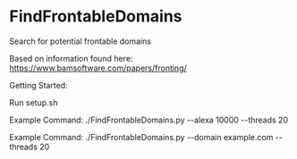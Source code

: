 # FindFrontableDomains
Search for potential frontable domains

Based on information found here: https://www.bamsoftware.com/papers/fronting/

Getting Started:

Run setup.sh

Example Command: ./FindFrontableDomains.py --alexa 10000 --threads 20

Example Command: ./FindFrontableDomains.py --domain example.com --threads 20
